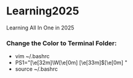# Learning2025
Learning All In One in 2025

### Change the Color to Terminal Folder:

- vim ~/.bashrc
- PS1="\[\e[32m\]\W\[\e[0m\] \[\e[33m\]\$\[\e[0m\] "
- source ~/.bashrc

